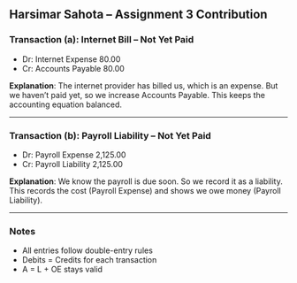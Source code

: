 ## Harsimar Sahota – Assignment 3 Contribution

###  Transaction (a): Internet Bill – Not Yet Paid
- Dr: Internet Expense 80.00
- Cr: Accounts Payable 80.00

**Explanation**: The internet provider has billed us, which is an expense. But we haven’t paid yet, so we increase Accounts Payable. This keeps the accounting equation balanced.

---

###  Transaction (b): Payroll Liability – Not Yet Paid
- Dr: Payroll Expense 2,125.00
- Cr: Payroll Liability 2,125.00

**Explanation**: We know the payroll is due soon. So we record it as a liability. This records the cost (Payroll Expense) and shows we owe money (Payroll Liability).

---

###  Notes
- All entries follow double-entry rules
- Debits = Credits for each transaction
- A = L + OE stays valid
